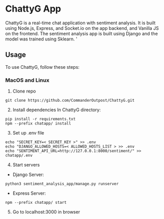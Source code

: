 # ChattyG App

ChattyG is a real-time chat application with sentiment analysis. It is built using Node.js, Express, and Socket.io on the app backend, and Vanilla JS on the frontend. The sentiment analysis app is built using Django and the model was trained using Sklearn.
'
## Usage

To use ChattyG, follow these steps:

### MacOS and Linux

1. Clone repo
```
git clone https://github.com/CommanderOutpost/ChattyG.git
```

2. Install dependencies
In ChattyG directory:
```
pip install -r requirements.txt
npm --prefix chatapp/ install
```

3. Set up .env file
```
echo "SECRET_KEY=< SECRET_KEY >" >> .env
echo "DJANGO_ALLOWED_HOSTS=< ALLOWED_HOSTS_LIST > >> .env
echo "SENTIMENT_API_URL=http://127.0.0.1:8000/sentiment/" >> chatapp/.env
```

4. Start servers
- Django Server:
```
python3 sentiment_analysis_app/manage.py runserver
```
- Express Server:
```
npm --prefix chatapp/ start
```

5. Go to localhost:3000 in browser
